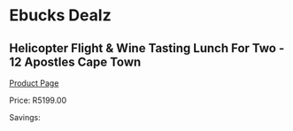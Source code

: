 
# Ebucks Dealz
## Helicopter Flight & Wine Tasting Lunch For Two - 12 Apostles Cape Town
[Product Page](https://www.ebucks.com/web/shop/productSelected.do?prodId=342597986&catId=322194367)

Price: R5199.00

Savings: 


	